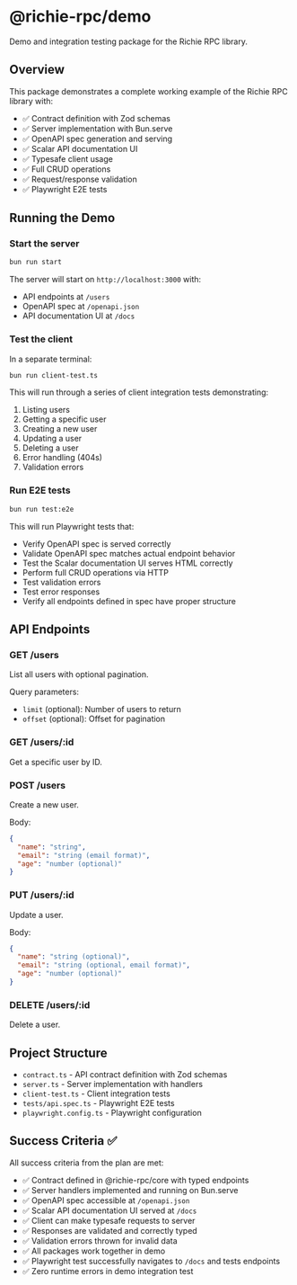 # @richie-rpc/demo

Demo and integration testing package for the Richie RPC library.

## Overview

This package demonstrates a complete working example of the Richie RPC library with:

- ✅ Contract definition with Zod schemas
- ✅ Server implementation with Bun.serve
- ✅ OpenAPI spec generation and serving
- ✅ Scalar API documentation UI
- ✅ Typesafe client usage
- ✅ Full CRUD operations
- ✅ Request/response validation
- ✅ Playwright E2E tests

## Running the Demo

### Start the server

```bash
bun run start
```

The server will start on `http://localhost:3000` with:

- API endpoints at `/users`
- OpenAPI spec at `/openapi.json`
- API documentation UI at `/docs`

### Test the client

In a separate terminal:

```bash
bun run client-test.ts
```

This will run through a series of client integration tests demonstrating:

1. Listing users
2. Getting a specific user
3. Creating a new user
4. Updating a user
5. Deleting a user
6. Error handling (404s)
7. Validation errors

### Run E2E tests

```bash
bun run test:e2e
```

This will run Playwright tests that:

- Verify OpenAPI spec is served correctly
- Validate OpenAPI spec matches actual endpoint behavior
- Test the Scalar documentation UI serves HTML correctly
- Perform full CRUD operations via HTTP
- Test validation errors
- Test error responses
- Verify all endpoints defined in spec have proper structure

## API Endpoints

### GET /users
List all users with optional pagination.

Query parameters:
- `limit` (optional): Number of users to return
- `offset` (optional): Offset for pagination

### GET /users/:id
Get a specific user by ID.

### POST /users
Create a new user.

Body:
```json
{
  "name": "string",
  "email": "string (email format)",
  "age": "number (optional)"
}
```

### PUT /users/:id
Update a user.

Body:
```json
{
  "name": "string (optional)",
  "email": "string (optional, email format)",
  "age": "number (optional)"
}
```

### DELETE /users/:id
Delete a user.

## Project Structure

- `contract.ts` - API contract definition with Zod schemas
- `server.ts` - Server implementation with handlers
- `client-test.ts` - Client integration tests
- `tests/api.spec.ts` - Playwright E2E tests
- `playwright.config.ts` - Playwright configuration

## Success Criteria ✅

All success criteria from the plan are met:

- ✅ Contract defined in @richie-rpc/core with typed endpoints
- ✅ Server handlers implemented and running on Bun.serve
- ✅ OpenAPI spec accessible at `/openapi.json`
- ✅ Scalar API documentation UI served at `/docs`
- ✅ Client can make typesafe requests to server
- ✅ Responses are validated and correctly typed
- ✅ Validation errors thrown for invalid data
- ✅ All packages work together in demo
- ✅ Playwright test successfully navigates to `/docs` and tests endpoints
- ✅ Zero runtime errors in demo integration test

